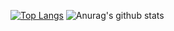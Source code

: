 [![Top Langs](https://github-readme-stats.vercel.app/api/top-langs/?username=rashedasaad&layout=compact&theme=dark&hide=c%23,html,cmake,css&langs_count=15)](https://github.com/anuraghazra/github-readme-stats) 
![Anurag's github stats](https://github-readme-stats.vercel.app/api?username=rashedasaad&count_private=true&theme=dark&show_icons=true&include_all_commits=true&show_owner=true)

